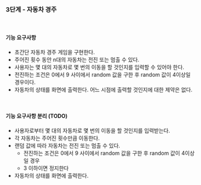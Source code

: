 ### 3단계 - 자동차 경주

<br>

#### 기능 요구사항
- 초간단 자동차 경주 게임을 구현한다.
- 주어진 횟수 동안 n대의 자동차는 전진 또는 멈출 수 있다.
- 사용자는 몇 대의 자동차로 몇 번의 이동을 할 것인지를 입력할 수 있어야 한다.
- 전진하는 조건은 0에서 9 사이에서 random 값을 구한 후 random 값이 4이상일 경우이다.
- 자동차의 상태를 화면에 출력한다. 어느 시점에 출력할 것인지에 대한 제약은 없다.


<br>

#### 기능 요구사항 분리 (TODO)
- 사용자로부터 몇 대의 자동차로 몇 번의 이동을 할 것인지를 입력받는다.
- 각 자동차는 주어진 횟수만큼 이동한다.
- 랜덤 값에 따라 자동차는 전진 또는 멈출 수 있다.
  - 전진하는 조건은 0에서 9 사이에서 random 값을 구한 후 random 값이 4이상일 경우
  - 3 이하이면 정지한다
- 자동차의 상태를 화면에 출력한다.
